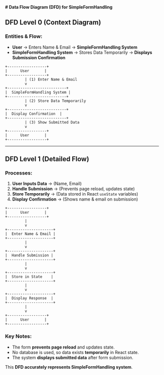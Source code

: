 **# Data Flow Diagram (DFD) for SimpleFormHandling**

## **DFD Level 0 (Context Diagram)**
### **Entities & Flow:**
- **User** → Enters Name & Email → **SimpleFormHandling System**
- **SimpleFormHandling System** → Stores Data Temporarily → **Displays Submission Confirmation**

```
+------------------+
|      User       |
+------------------+
         | (1) Enter Name & Email
         v
+---------------------------+
|  SimpleFormHandling System |
+---------------------------+
         | (2) Store Data Temporarily
         v
+---------------------------+
|  Display Confirmation  |
+---------------------------+
         | (3) Show Submitted Data
         v
+------------------+
|      User       |
+------------------+
```

---

## **DFD Level 1 (Detailed Flow)**
### **Processes:**
1. **User Inputs Data** → (Name, Email)
2. **Handle Submission** → (Prevents page reload, updates state)
3. **Store Temporarily** → (Data stored in React `useState` variables)
4. **Display Confirmation** → (Shows name & email on submission)

```
+------------------+
|      User       |
+------------------+
         |
         v
+---------------------+
|  Enter Name & Email |
+---------------------+
         |
         v
+---------------------+
|  Handle Submission |
+---------------------+
         |
         v
+---------------------+
|  Store in State    |
+---------------------+
         |
         v
+---------------------+
|  Display Response  |
+---------------------+
         |
         v
+------------------+
|      User       |
+------------------+
```

### **Key Notes:**
- The form **prevents page reload** and updates state.
- No database is used, so data exists **temporarily** in React state.
- The system **displays submitted data** after form submission.

This **DFD accurately represents SimpleFormHandling system**. 

